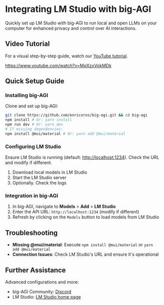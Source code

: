 # Integrating LM Studio with big-AGI

Quickly set up LM Studio with big-AGI to run local and open LLMs on your computer for enhanced privacy and control over AI interactions.

## Video Tutorial

For a visual step-by-step guide, watch our [YouTube tutorial](https://www.youtube.com/watch?v=MqXzxVokMDk).

https://www.youtube.com/watch?v=MqXzxVokMDk


## Quick Setup Guide

### Installing big-AGI

Clone and set up big-AGI:

```bash
git clone https://github.com/enricoros/big-agi.git && cd big-agi
npm install # Or: yarn install
npm run dev # Or: yarn dev
# If missing dependencies:
npm install @mui/material # Or: yarn add @mui/material
```

### Configuring LM Studio

Ensure LM Studio is running (default: [http://localhost:1234](http://localhost:1234)).
Check the URL and modify if different.
1. Download local models in LM Studio
2. Start the LM Studio server
3. Optionally. Check the logs

### Integration in big-AGI

1. In big-AGI, navigate to **Models** > **Add** > **LM Studio**
2. Enter the API URL: `http://localhost:1234` (modify if different)
3. Refresh by clicking on the `Models` button to load models from LM Studio

## Troubleshooting

- **Missing @mui/material**: Execute `npm install @mui/material` or `yarn add @mui/material`
- **Connection Issues**: Check LM Studio's URL and ensure it's operational


## Further Assistance

Advanced configurations and more:

- big-AGI Community: [Discord](https://discord.gg/MkH4qj2Jp9)
- LM Studio: [LM Studio home page](https://lmstudio.ai/)
